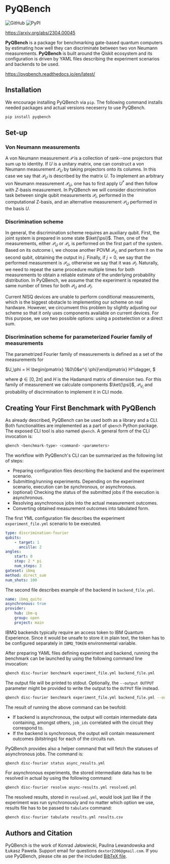 # PyQBench

![GitHub](https://img.shields.io/github/license/iitis/PyQBench)
![PyPI](https://img.shields.io/pypi/v/pyqbench)

https://arxiv.org/abs/2304.00045

**PyQBench** is a package for benchmarking gate-based quantum computers by estimating how well they can discriminate between two von Neumann measurements.  **PyQBench** is built around the Qiskit ecosystem and its configuration is driven by YAML files describing the experiment scenarios and backends to be used.

https://pyqbench.readthedocs.io/en/latest/

## Installation

We encourage installing PyQBench via ``pip``. The following command installs needed packages and actual versions neceserry to use PyQBench.

```bash
pip install pyqbench
```

## Set-up
### Von Neumann measurements
A von Neumann measurement $\mathcal{P}$ is a collection of rank--one projectors
 that sum up to identity. If $U$ is a unitary matrix,
one can construct a von Neumann measurement $\mathcal{P}_{U}$ by taking projectors onto its columns. In this
case we say that $\mathcal{P}_{U}$ is described by the matrix $U$.
To implement an arbitrary von Neumann measurement $\mathcal{P}_{U}$, one has to first apply $U^\dagger$
 and then follow with $Z$-basis measurement.
In PyQBench we will consider discrimination task between single qubit measurements
$\mathcal{P}_I$, performed in the computational Z-basis, and an alternative measurement $\mathcal{P}_U$ performed in the basis $U$.

### Discrimination scheme
In general, the discrimination scheme  requires an
auxiliary qubit. First, the joint system is prepared in some state $\ket{\psi}$. Then, one of the
measurements,  either $\mathcal{P}_U$ or $\mathcal{P}_I$, is performed on the first part of the system. Based on its outcome i, we choose another POVM $\mathcal{P}_{V_i}$ and perform it on the second
qubit, obtaining the output in $j$. Finally, if $j=0$, we say that the performed measurement is
$\mathcal{P}_U$, otherwise we say that it was $\mathcal{P}_I$. Naturally, we need to repeat the
same procedure multiple times for both measurements to obtain a reliable estimate of the underlying
probability distribution. In PyQBench, we assume that the experiment is repeated the same number of
times for both $\mathcal{P}_U$ and $\mathcal{P}_I$.

Current NISQ devices are unable to perform conditional measurements, which is the biggest
obstacle to implementing our scheme on real hardware. However, we circumvent this problem by
slightly adjusting our scheme so that it only uses components available on current devices.
For this purpose, we use two possible options: using a postselection or a direct sum.

### Discrimination scheme for parameterized Fourier family of measurements

The parametrized Fourier family of measurements is defined as a set of the measurements for

$U_\phi = H
\begin{pmatrix} 1&0\\0&e^{i \phi}\end{pmatrix}  H^\dagger,
$

where $\phi \in [0, 2\pi]$
and $H$ is the Hadamard matrix of dimension two. For this family of measurement we calculate components $\ket{\psi}$, $\mathcal{P}_{V_i}$ and probability of discirmination to implement it in CLI mode.
## Creating Your First Benchmark with PyQBench
As already described, PyQBench can be used both as a library and a CLI. Both functionalities are
implemented as a part of ``qbench`` Python package. The exposed CLI tool is also named ``qbench``.
A general form of the CLI invocation is:
```bash
qbench <benchmark-type> <command> <parameters>
```

The workflow with PyQBench's CLI can be summarized
as the following list of steps:
- Preparing configuration files describing the backend and the experiment scenario.
- Submitting/running experiments. Depending on the experiment scenario, execution can be synchronous, or asynchronous.
- (optional) Checking the status of the submitted jobs if the execution is asynchronous.
- Resolving asynchronous jobs into the actual measurement outcomes.
- Converting obtained measurement outcomes into tabulated form.

The first YML configuration file describes the experiment ``experiment_file.yml`` scenario to be executed.

```yml
type: discrimination-fourier
qubits:
    - target: 1
      ancilla: 2
angles:
    start: 0
    stop: 2 * pi
    num_steps: 3
gateset: ibmq
method: direct_sum
num_shots: 100
```
The second file describes example of the backend in ``backend_file.yml``.

```yml
name: ibmq_quito
asynchronous: true
provider:
    hub: ibm-q
    group: open
    project: main
```
IBMQ backends typically require an access token to IBM Quantum Experience. Since it would be unsafe
to store it in plain text, the token has to be configured separately in ``IBMQ_TOKEN``
environmental variable.

After preparing YAML files defining experiment and backend,
running the benchmark can be launched by using the following command line invocation:
```bash
qbench disc-fourier benchmark experiment_file.yml backend_file.yml
```
The output file will be printed to stdout. Optionally, the ``--output OUTPUT`` parameter might be provided to write the output to the ``OUTPUT`` file instead.
```bash
qbench disc-fourier benchmark experiment_file.yml backend_file.yml --output async_results.yml
```

The result of running the above command can be twofold:
- If backend is asynchronous, the output will contain intermediate data containing, amongst others, ``job_ids`` correlated with the circuit they correspond to.
- If the backend is synchronous, the output will contain measurement outcomes (bitstrings) for each of the circuits run.

PyQBench provides also a helper command that will fetch the statuses of asynchronous jobs. The command is:
```bash
qbench disc-fourier status async_results.yml
```

For asynchronous experiments, the stored intermediate data has to be resolved in actual
by using the following command:
```bash
qbench disc-fourier resolve async-results.yml resolved.yml
```

The resolved results, stored in ``resolved.yml``, would look just like if the experiment was
run synchronously and no matter which option we use, results file has to be passed to ``tabulate``
command:
```bash
qbench disc-fourier tabulate results.yml results.csv
```

## Authors and Citation

PyQBench is the work of Konrad Jałowiecki, Paulina Lewandowska and Łukasz Pawela.
Support email for questions ``dexter2206@gmail.com``.
If you use PyQBench, please cite as per the included [BibTeX file](https://arxiv.org/abs/2304.00045).
